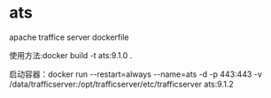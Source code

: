 # ats
apache traffice server dockerfile


使用方法:docker build -t ats:9.1.0 .

启动容器：docker run --restart=always --name=ats -d -p 443:443 -v /data/trafficserver:/opt/trafficserver/etc/trafficserver ats:9.1.2

